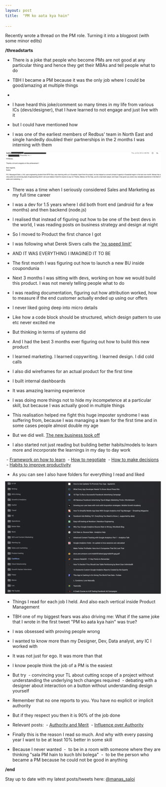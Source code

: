 ```yaml
---
layout: post
title:  "PM ko aata kya hain"

---
```

Recently wrote a thread on the PM role. Turning it into a blogpost (with some minor edits)

**/threadstarts**

- There is a joke that people who become PMs are not good at any particular thing and hence they get their MBAs and tell people what to do

- TBH I became a PM because it was the only job where I could be good/amazing at multiple things

- <kind of a brag thread. ignore if you wish>

- I have heard this joke/comment so many times in my life from various ICs (devs/designer), that I have learned to not engage and just live with it

- but I could have mentioned how

- I was one of the earliest members of Redbus' team in North East and single handedly doubled their partnerships in the 2 months I was interning with them

![Subho](/assets/img/subho.png)

- There was a time when I seriously considered Sales and Marketing as my full time career

- I was a dev for 1.5 years where I did both front end (android for a few months) and then backend (node.js)

- I realised that instead of figuring out how to be one of the best devs in the world, I was reading posts on business strategy and design at night

- So I moved to Product the first chance I got

- I was following what Derek Sivers calls the ['no speed limit'](https://sivers.org/kimo)

- AND IT WAS EVERYTHING I IMAGINED IT TO BE

- The first month I was figuring out how to launch a new BU inside coupondunia

- Next 3 months I was sitting with devs, working on how we would build this product. I was not merely telling people what to do

- I was reading documentation, figuring out how attribution worked, how to measure if the end customer actually ended up using our offers

- I never liked going deep into micro details

- Like how a code block should be structured, which design pattern to use etc never excited me

- But thinking in terms of systems did

- And I had the best 3 months ever figuring out how to build this new product

- I learned marketing. I learned copywriting. I learned design. I did cold calls

- I also did wireframes for an actual product for the first time  

- I built internal dashboards

- It was amazing learning experience

- I was doing more things not to hide my incompetence at a particular skill, but because I was actually good in multiple things

- This realisation helped me fight this huge imposter syndrome I was suffering from, because I was managing a team for the first time and in some cases people almost double my age

- But we did well. [The new business took off](https://www.linkedin.com/pulse/how-we-scaled-cashboss-500k-downloads-5-months-manas-j-saloi/)

- I also started not just reading but building better habits/models to learn more and incorporate the learnings in my day to day work

 - [Framework on how to learn](https://manassaloi.com/2019/03/08/how-to-learn.html)
 - [How to negotiate](https://manassaloi.com/2020/01/12/how-to-negotiate-job.html)
 - [How to make decisions](https://manassaloi.com/2019/02/23/how-to-make-big-decisions.html)
 - [Habits to improve productivity](https://manassaloi.com/2016/01/14/11-habits-change-life.html)

- As you can see I also have folders for everything I read and liked

![Bookmarks folder](/assets/img/bookmarks_folder_mj.png)

- Things I read for each job I held. And also each vertical inside Product Management

- TBH one of my biggest fears was also driving me: What if the same joke that I wrote in the first tweet "PM ko aata kya hain" was true?

- I was obsessed with proving people wrong

- I wanted to know more than my Designer, Dev, Data analyst, any IC I worked with

- It was not just for ego. It was more than that

- I know people think the job of a PM is the easiest

- But try
 - convincing your TL about cutting scope of a project without understanding the underlying tech changes required
 - debating with a designer about interaction on a button without understanding design yourself

- Remember that no one reports to you. You have no explicit or implicit authority

- But if they respect you then it is 90% of the job done

- Relevant posts:
 - [Authority and Merit](https://medium.com/@jack/authority-merit-80ad140f990b)
 - [Influence over Authority](https://boz.com/articles/influence-over-authority)

- Finally this is the reason I read so much. And why with every passing year I want to be at least 10% better in some skill

- Because I never wanted
 -  to be in a room with someone where they are thinking "sala PM hain to kuch bhi bolega"
 -  to be the person who became a PM because he could not be good in anything

**/end**

Stay up to date with my latest posts/tweets here: [@manas_saloi](http://twitter.com/manas_saloi)
